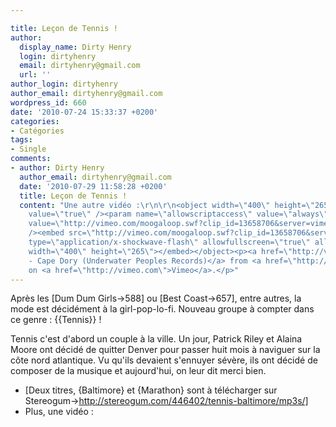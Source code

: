 ```yaml
---

title: Leçon de Tennis !
author:
  display_name: Dirty Henry
  login: dirtyhenry
  email: dirtyhenry@gmail.com
  url: ''
author_login: dirtyhenry
author_email: dirtyhenry@gmail.com
wordpress_id: 660
date: '2010-07-24 15:33:37 +0200'
categories:
- Catégories
tags:
- Single
comments:
- author: Dirty Henry
  author_email: dirtyhenry@gmail.com
  date: '2010-07-29 11:58:28 +0200'
  title: Leçon de Tennis !
  content: "Une autre vidéo :\r\n\r\n<object width=\"400\" height=\"265\"><param name=\"allowfullscreen\"
    value=\"true\" /><param name=\"allowscriptaccess\" value=\"always\" /><param name=\"movie\"
    value=\"http://vimeo.com/moogaloop.swf?clip_id=13658706&server=vimeo.com&show_title=1&show_byline=1&show_portrait=0&color=&fullscreen=1\"
    /><embed src=\"http://vimeo.com/moogaloop.swf?clip_id=13658706&server=vimeo.com&show_title=1&show_byline=1&show_portrait=0&color=&fullscreen=1\"
    type=\"application/x-shockwave-flash\" allowfullscreen=\"true\" allowscriptaccess=\"always\"
    width=\"400\" height=\"265\"></embed></object><p><a href=\"http://vimeo.com/13658706\">Tennis
    - Cape Dory (Underwater Peoples Records)</a> from <a href=\"http://vimeo.com/user3354544\">RichsLaw</a>
    on <a href=\"http://vimeo.com\">Vimeo</a>.</p>"
---
```

Après les [Dum Dum Girls->588] ou [Best Coast->657], entre autres, la mode est décidément à la girl-pop-lo-fi. Nouveau groupe à compter dans ce genre : {{Tennis}} ! 

Tennis c'est d'abord un couple à la ville. Un jour, Patrick Riley et Alaina Moore ont décidé de quitter Denver pour passer huit mois à naviguer sur la côte nord atlantique. Vu qu'ils devaient s'ennuyer sévère, ils ont décidé de composer de la musique et aujourd'hui, on leur dit merci bien.

- [Deux titres, {Baltimore} et {Marathon} sont à télécharger sur Stereogum->http://stereogum.com/446402/tennis-baltimore/mp3s/]
- Plus, une vidéo :

<object width="500" height="375"><param name="allowfullscreen" value="true" /><param name="allowscriptaccess" value="always" /><param name="movie" value="http://vimeo.com/moogaloop.swf?clip_id=13010675&amp;server=vimeo.com&amp;show_title=1&amp;show_byline=0&amp;show_portrait=0&amp;color=ff0179&amp;fullscreen=1" /><embed src="http://vimeo.com/moogaloop.swf?clip_id=13010675&amp;server=vimeo.com&amp;show_title=1&amp;show_byline=0&amp;show_portrait=0&amp;color=ff0179&amp;fullscreen=1" type="application/x-shockwave-flash" allowfullscreen="true" allowscriptaccess="always" width="500" height="375"></embed></object>
